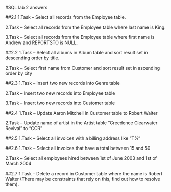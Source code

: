 #SQL lab 2 answers

##2.1
1.Task – Select all records from the Employee table.

2.Task – Select all records from the Employee table where last name is King.

3.Task – Select all records from the Employee table where first name is Andrew and REPORTSTO is NULL.

##2.2
1.Task – Select all albums in Album table and sort result set in descending order by title.

2.Task – Select first name from Customer and sort result set in ascending order by city

##2.3
1.Task – Insert two new records into Genre table

2.Task – Insert two new records into Employee table

3.Task – Insert two new records into Customer table

##2.4
1.Task – Update Aaron Mitchell in Customer table to Robert Walter

2.Task – Update name of artist in the Artist table “Creedence Clearwater Revival” to “CCR”

##2.5
1.Task – Select all invoices with a billing address like “T%”

##2.6
1.Task – Select all invoices that have a total between 15 and 50

2.Task – Select all employees hired between 1st of June 2003 and 1st of March 2004

##2.7
1.Task – Delete a record in Customer table where the name is Robert Walter 
(There may be constraints that rely on this, find out how to resolve them).

